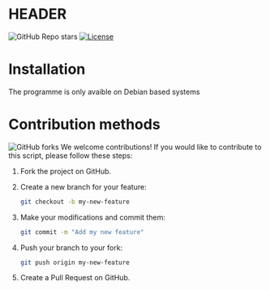 # HEADER
![GitHub Repo stars](https://img.shields.io/github/stars/JKW301/projet_opensource)
[![License](https://img.shields.io/badge/license-MIT-blue.svg)](LICENSE)

# Installation
The programme is only avaible on Debian based systems

# Contribution methods
![GitHub forks](https://img.shields.io/github/forks/JKW301/projet_opensource)
We welcome contributions! If you would like to contribute to this script, please follow these steps:

1. Fork the project on GitHub.
2. Create a new branch for your feature:

    ```bash
    git checkout -b my-new-feature
    ```

3. Make your modifications and commit them:

    ```bash
    git commit -m "Add my new feature"
    ```

4. Push your branch to your fork:

    ```bash
    git push origin my-new-feature
    ```

5. Create a Pull Request on GitHub.
